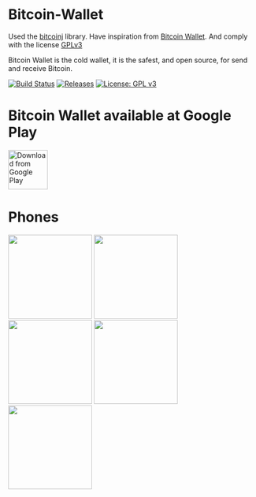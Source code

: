 # Bitcoin-Wallet
Used the [bitcoinj](https://github.com/bitcoinj/bitcoinj) library.
Have inspiration from [Bitcoin Wallet](https://github.com/bitcoin-wallet/bitcoin-wallet). And comply with the license [GPLv3](https://github.com/hoanghiephui/Bitcoin-Wallet/blob/master/LICENSE)

Bitcoin Wallet is the cold wallet, it is the safest, and open source, for send and receive Bitcoin.

[![Build Status](https://travis-ci.org/hoanghiephui/Bitcoin-Wallet.svg?branch=master)](https://travis-ci.org/hoanghiephui/Bitcoin-Wallet)
[![Releases](https://img.shields.io/github/release/hoanghiephui/Bitcoin-Wallet.svg)](https://github.com/hoanghiephui/Bitcoin-Wallet/releases/latest)
[![License: GPL v3](https://img.shields.io/badge/License-GPL%20v3-blue.svg)](https://www.gnu.org/licenses/gpl-3.0)

# Bitcoin Wallet available at Google Play
[<img src="https://play.google.com/intl/en_us/badges/images/generic/en_badge_web_generic.png"
      alt="Download from Google Play"
      height="80">](https://play.google.com/store/apps/details?id=com.wallet.blockchain.bitcoin)
      
# Phones

<p float="left">
  <img src="https://raw.githubusercontent.com/hoanghiephui/Bitcoin-Wallet/master/design/B1.png" width="170" />
  <img src="https://lh3.googleusercontent.com/7124gUmU1qYVY8HHk35RgT9F76mGMeu4iXkfdwsIpT4n8REW8JNwFM1VruCfxQ_sZg=w3360-h1788" width="170" /> 
  <img src="https://raw.githubusercontent.com/hoanghiephui/Bitcoin-Wallet/master/design/B3.png" width="170" />
  <img src="https://raw.githubusercontent.com/hoanghiephui/Bitcoin-Wallet/master/design/B4.png" width="170" />
  <img src="https://raw.githubusercontent.com/hoanghiephui/Bitcoin-Wallet/master/design/B5.png" width="170" />
</p>
